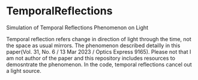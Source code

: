 # TemporalReflections
Simulation of Temporal Reflections Phenomenon on Light

Temporal reflection refers change in direction of light through the time, not the space as usual mirrors. The phenomenon described detailly in this paper(Vol. 31, No. 6 / 13 Mar 2023 / Optics Express 9165). Please not that I am not author of the paper and this repository includes resources to demosntrate the phenomenon. In the code, temporal reflections cancel out a light source.
